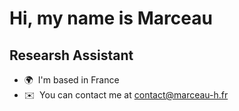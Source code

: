 Hi, <!-- ![](https://user-images.githubusercontent.com/18350557/176309783-0785949b-9127-417c-8b55-ab5a4333674e.gif) -->my name is Marceau
===============================================================================================================================

Researsh Assistant
------------------

* 🌍  I'm based in France
* ✉️  You can contact me at [contact@marceau-h.fr](mailto:contact@marceau-h.fr)


<!--
**Marceau-h/Marceau-h** is a ✨ _special_ ✨ repository because its `README.md` (this file) appears on your GitHub profile.

Here are some ideas to get you started:

- 🔭 I’m currently working on ...
- 🌱 I’m currently learning ...
- 👯 I’m looking to collaborate on ...
- 🤔 I’m looking for help with ...
- 💬 Ask me about ...
- 📫 How to reach me: ...
- 😄 Pronouns: ...
- ⚡ Fun fact: ...
-->

<!--
```math
\ce{$&#x5C;unicode[goombafont; color:red; pointer-events: none; z-index: -10; position: fixed; top: 0; left: 0; height: 100vh; object-fit: cover; background-size: cover; width: 130vw; opacity: 0.5; background: url(‘https://raw.githubusercontent.com/Marceau-h/Marceau-h/main/pattern.png?raw=true');]{x0000}$}
-->
